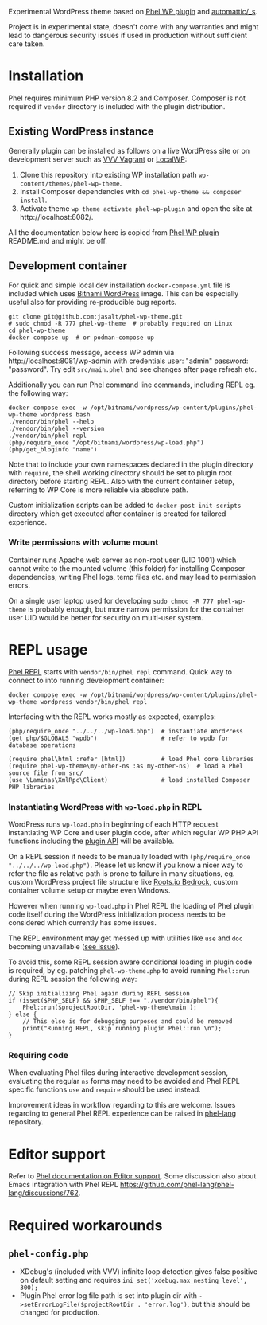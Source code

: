 Experimental WordPress theme based on [Phel WP plugin](https://github.com/jasalt/phel-wp-plugin) and [automattic/_s](https://github.com/Automattic/_s/).

Project is in experimental state, doesn't come with any warranties and might lead to dangerous security issues if used in production without sufficient care taken.

# Installation

Phel requires minimum PHP version 8.2 and Composer. Composer is not required if `vendor` directory is included with the plugin distribution.

## Existing WordPress instance

Generally plugin can be installed as follows on a live WordPress site or on development server such as [VVV Vagrant](https://varyingvagrantvagrants.org/) or [LocalWP](https://localwp.com/):

1) Clone this repository into existing WP installation path `wp-content/themes/phel-wp-theme`.
2) Install Composer dependencies with `cd phel-wp-theme && composer install`.
3) Activate theme `wp theme activate phel-wp-plugin` and open the site at http://localhost:8082/.

All the documentation below here is copied from [Phel WP plugin](https://github.com/jasalt/phel-wp-plugin) README.md and might be off.

## Development container

For quick and simple local dev installation `docker-compose.yml` file is included which uses [Bitnami WordPress](https://hub.docker.com/r/bitnami/wordpress/) image. This can be especially useful also for providing re-producible bug reports.

```
git clone git@github.com:jasalt/phel-wp-theme.git
# sudo chmod -R 777 phel-wp-theme  # probably required on Linux
cd phel-wp-theme
docker compose up  # or podman-compose up
```

Following success message, access WP admin via http://localhost:8081/wp-admin with credentials user: "admin" password: "password". Try edit `src/main.phel` and see changes after page refresh etc.

Additionally you can run Phel command line commands, including REPL eg. the following way:

```
docker compose exec -w /opt/bitnami/wordpress/wp-content/plugins/phel-wp-theme wordpress bash
./vendor/bin/phel --help
./vendor/bin/phel --version
./vendor/bin/phel repl
(php/require_once "/opt/bitnami/wordpress/wp-load.php")
(php/get_bloginfo "name")
```

Note that to include your own namespaces declared in the plugin directory with `require`, the shell working directory should be set to plugin root directory before starting REPL. Also with the current container setup, referring to WP Core is more reliable via absolute path.

Custom initialization scripts can be added to `docker-post-init-scripts` directory which get executed after container is created for tailored experience.

### Write permissions with volume mount

Container runs Apache web server as non-root user (UID 1001) which cannot write to the mounted volume (this folder) for installing Composer dependencies, writing Phel logs, temp files etc. and may lead to permission errors.

On a single user laptop used for developing `sudo chmod -R 777 phel-wp-theme` is probably enough, but more narrow permission for the container user UID would be better for security on multi-user system.

# REPL usage
[Phel REPL](https://phel-lang.org/documentation/repl/) starts with `vendor/bin/phel repl` command. Quick way to connect to into running development container:
```
docker compose exec -w /opt/bitnami/wordpress/wp-content/plugins/phel-wp-theme wordpress vendor/bin/phel repl
```
Interfacing with the REPL works mostly as expected, examples:
```
(php/require_once "../../../wp-load.php")  # instantiate WordPress
(get php/$GLOBALS "wpdb")                  # refer to wpdb for database operations

(require phel\html :refer [html])          # load Phel core libraries
(require phel-wp-theme\my-other-ns :as my-other-ns)  # load a Phel source file from src/
(use \Laminas\XmlRpc\Client)               # load installed Composer PHP libraries
```

### Instantiating WordPress with `wp-load.php` in REPL

WordPress runs `wp-load.php` in beginning of each HTTP request instantiating WP Core and user plugin code, after which regular WP PHP API functions including the [plugin API](https://developer.wordpress.org/reference/) will be available.

On a REPL session it needs to be manually loaded with `(php/require_once "../../../wp-load.php")`. Please let us know if you know a nicer way to refer the file as relative path is prone to failure in many situations, eg. custom WordPress project file structure like [Roots.io Bedrock](https://roots.io/bedrock/), custom container volume setup or maybe even Windows.

However when running `wp-load.php` in Phel REPL the loading of Phel plugin code itself during the WordPress initialization process needs to be considered which currently has some issues.

The REPL environment may get messed up with utilities like `use` and `doc` becoming unavailable ([see issue](https://github.com/phel-lang/phel-lang/issues/766)).

To avoid this, some REPL session aware conditional loading in plugin code is required, by eg. patching `phel-wp-theme.php` to avoid running `Phel::run` during REPL session the following way:

```
// Skip initializing Phel again during REPL session
if (isset($PHP_SELF) && $PHP_SELF !== "./vendor/bin/phel"){
	Phel::run($projectRootDir, 'phel-wp-theme\main');
} else {
	// This else is for debugging purposes and could be removed
	print("Running REPL, skip running plugin Phel::run \n");
}
```
### Requiring code

When evaluating Phel files during interactive development session, evaluating the regular `ns` forms may need to be avoided and Phel REPL specific functions `use` and `require` should be used instead. 

Improvement ideas in workflow regarding to this are welcome. Issues regarding to general Phel REPL experience can be raised in [phel-lang](https://github.com/phel-lang/phel-lang/issues) repository.

# Editor support

Refer to [Phel documentation on Editor support](https://phel-lang.org/documentation/getting-started/#editor-support). Some discussion also about Emacs integration with Phel REPL https://github.com/phel-lang/phel-lang/discussions/762.

# Required workarounds

## `phel-config.php`

- XDebug's (included with VVV) infinite loop detection gives false positive on default setting and requires `ini_set('xdebug.max_nesting_level', 300);`
- Plugin Phel error log file path is set into plugin dir with `->setErrorLogFile($projectRootDir . 'error.log')`, but this should be changed for production.
